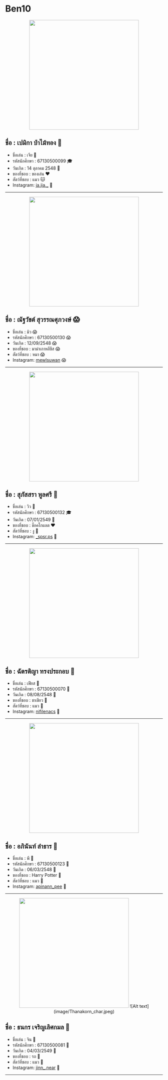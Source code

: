 # Ben10

<p align="center">
  <img src="image/Pemika_Pamaithong.jpg" width="350">
</p>

## ชื่อ : เปมิกา ป่าไม้ทอง :woman:
* ชื่อเล่น : เจีย :woman:
* รหัสนักศึกษา : 67130500099 :mortar_board:
* วันเกิด : 14 ตุลาคม 2548 :tada:
* ของที่ชอบ : ของเล่น :hearts:
* สัตว์ที่ชอบ : แมว :cat:
* Instagram: [ja.jia._](https://l.messenger.com/l.php?u=https%3A%2F%2Fwww.instagram.com%2Fja.jia._%3Figsh%3DMTl1OHBncHp3eTNuZw%253D%253D&h=AT1a03j2SDIMrRyjoZDndprtAO0eaH3z2eXWzWlkn6GqQKIaauR1n6L84GR-zfAXcntKeKU5O0Yj03CWVI4kqprdGAgKUuN9tO65vdVTNBVXrgeX06XJh64pklC71vaYFmDAsw) :woman:

<hr>

<p align="center">
  <img src="image/Natthawat_Suwan.jpg" width="350">
</p>

## ชื่อ : ณัฐวัชต์ สุวรรณศุภวงษ์ :scream:
* ชื่อเล่น : มิว :scream:
* รหัสนักศึกษา : 67130500130 :scream:
* วันเกิด : 12/09/2548 :scream:
* ของที่ชอบ : มาม่าเกาหลีชีส :scream:
* สัตว์ที่ชอบ : หมา :scream:
* Instagram: [mewlsuwan](https://www.instagram.com/mewlsuwan/) :scream:

<hr>

<p align="center">
  <img src="image/Supassara_Poolsiri.jpg" width="350">
</p>

## ชื่อ : สุภัสสรา พูลศรี :tulip:
* ชื่อเล่น : วิว :tulip:
* รหัสนักศึกษา : 67130500132 :mortar_board:
* วันเกิด : 07/01/2549 :birthday:
* ของที่ชอบ : ช็อคโกแลต :heart:
* สัตว์ที่ชอบ : งู :snake:
* Instagram: [_spsr.ps](https://www.instagram.com/_spsr.ps/) :tulip:

<hr>

<p align="center">
  <img src="image/Chattiya_Songprakob.jpg" width="350">
</p>

## ชื่อ : ฉัตรติญา ทรงประกอบ 🤪
* ชื่อเล่น : เฟียส 🤪
* รหัสนักศึกษา : 67130500070 🤪
* วันเกิด : 08/08/2548 🤪
* ของที่ชอบ : ชาเขียว 🤪
* สัตว์ที่ชอบ : แมว 🤪
* Instagram: [nifilenacs](https://www.instagram.com/nifilenacs?utm_source=ig_web_button_share_sheet&igsh=ZDNlZDc0MzIxNw==) 🤪

<hr>

<p align="center">
  <img src="image/Apinan_Lam.jpg" width="350">
</p>

## ชื่อ : อภินันท์ ลำธาร 🙈
* ชื่อเล่น : พี 🙈
* รหัสนักศึกษา : 67130500123 🙈
* วันเกิด : 06/03/2548 🙈
* ของที่ชอบ : Harry Potter 🙈
* สัตว์ที่ชอบ : แมว 🙈
* Instagram: [apinann_pee](https://www.instagram.com/apinann_pee?igsh=MW56ZTJiYm9teGs0OQ%3D%3D&utm_source=qr) 🙈

<hr>

<p align="center">
  <img src="image/Thanakorn_char.jpeg" width="350">
  ![Alt text](image/Thanakorn_char.jpeg)
</p>

## ชื่อ : ธนกร เจริญเลิศกมล 🫠
* ชื่อเล่น : จิน 🫠
* รหัสนักศึกษา : 67130500081 🫠
* วันเกิด : 04/03/2549 🫠
* ของที่ชอบ : รถ 🫠
* สัตว์ที่ชอบ : แมว 🫠
* Instagram: [jinn_.near](https://www.instagram.com/jinn_.near) 🫠

<hr>
